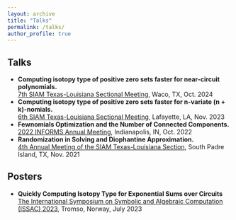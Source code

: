```yaml
---
layout: archive
title: "Talks"
permalink: /talks/
author_profile: true
---
```


## Talks ##
* **Computing isotopy type of positive zero sets faster for near-circuit polynomials.**<br/>
  <a href="https://math.artsandsciences.baylor.edu/conferences/siam-conference">7th SIAM Texas-Louisiana Sectional Meeting<a/>, Waco, TX, Oct. 2024 
* **Computing isotopy type of positive zero sets faster for n-variate (n + k)-nomials.**<br/>
  <a href="https://userweb.ucs.louisiana.edu/~C00424602/SIAMTXLA2023/">6th SIAM Texas-Louisiana Sectional Meeting<a/>, Lafayette, LA, Nov. 2023
* **Fewnomials Optimization and the Number of Connected Components.**<br/>
  <a href="https://meetings.informs.org/wordpress/indianapolis2022/">2022 INFORMS Annual Meeting<a/>, Indianapolis, IN, Oct. 2022
* **Randomization in Solving and Diophantine Approximation.**<br/>
  <a href="https://faculty.utrgv.edu/eleftherios.gkioulekas/2021-siam-txla-meeting-spi/index.html#:~:text=The%20meeting%20will%20be%20held,conditions%20for%20work%20and%20collaboration.">4th Annual Meeting of the SIAM Texas-Louisiana Section<a/>, South Padre Island, TX, Nov. 2021

## Posters ##
* **Quickly Computing Isotopy Type for Exponential Sums over Circuits**<br/>
  <a href="https://www.issac-conference.org/2023/">The International Symposium on Symbolic and Algebraic Computation (ISSAC) 2023<a/>, Tromso, Norway, July 2023

